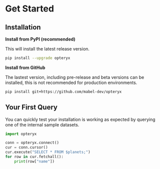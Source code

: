 # Get Started

## Installation

**Install from PyPI (recommended)**

This will install the latest release version.

~~~bash
pip install --upgrade opteryx
~~~

**Install from GitHub**

The lastest version, including pre-release and beta versions can be installed, this is not recommended for production environments.

~~~bash
pip install git+https://github.com/mabel-dev/opteryx
~~~

## Your First Query

You can quickly test your installation is working as expected by querying one of the internal sample datasets.

~~~python
import opteryx

conn = opteryx.connect()
cur = conn.cursor()
cur.execute("SELECT * FROM $planets;")
for row in cur.fetchall():
    print(row["name"])
~~~